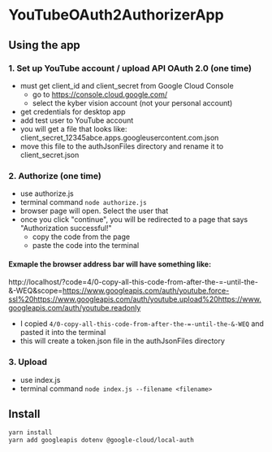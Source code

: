 # YouTubeOAuth2AuthorizerApp

## Using the app

### 1. Set up YouTube account / upload API OAuth 2.0 (one time)

- must get client_id and client_secret from Google Cloud Console
  - go to https://console.cloud.google.com/
  - select the kyber vision account (not your personal account)
- get credentials for desktop app
- add test user to YouTube account
- you will get a file that looks like: client_secret_12345abce.apps.googleusercontent.com.json
- move this file to the authJsonFiles directory and rename it to client_secret.json

### 2. Authorize (one time)

- use authorize.js
- terminal command `node authorize.js`
- browser page will open. Select the user that
- once you click "continue", you will be redirected to a page that says "Authorization successful!"
  - copy the code from the page
  - paste the code into the terminal

#### Exmaple the browser address bar will have something like:

http://localhost/?code=4/0-copy-all-this-code-from-after-the-=-until-the-&-WEQ&scope=https://www.googleapis.com/auth/youtube.force-ssl%20https://www.googleapis.com/auth/youtube.upload%20https://www.googleapis.com/auth/youtube.readonly

- I copied `4/0-copy-all-this-code-from-after-the-=-until-the-&-WEQ` and pasted it into the terminal
- this will create a token.json file in the authJsonFiles directory

### 3. Upload

- use index.js
- terminal command `node index.js --filename <filename>`

## Install

```bash
yarn install
yarn add googleapis dotenv @google-cloud/local-auth
```
